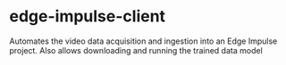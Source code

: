 # edge-impulse-client
Automates the video data acquisition and ingestion into an Edge Impulse project. Also allows downloading and running the trained data model
